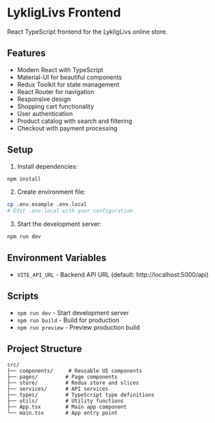 # LykligLivs Frontend

React TypeScript frontend for the LykligLivs online store.

## Features

- Modern React with TypeScript
- Material-UI for beautiful components
- Redux Toolkit for state management
- React Router for navigation
- Responsive design
- Shopping cart functionality
- User authentication
- Product catalog with search and filtering
- Checkout with payment processing

## Setup

1. Install dependencies:
```bash
npm install
```

2. Create environment file:
```bash
cp .env.example .env.local
# Edit .env.local with your configuration
```

3. Start the development server:
```bash
npm run dev
```

## Environment Variables

- `VITE_API_URL` - Backend API URL (default: http://localhost:5000/api)

## Scripts

- `npm run dev` - Start development server
- `npm run build` - Build for production
- `npm run preview` - Preview production build

## Project Structure

```
src/
├── components/     # Reusable UI components
├── pages/         # Page components
├── store/         # Redux store and slices
├── services/      # API services
├── types/         # TypeScript type definitions
├── utils/         # Utility functions
├── App.tsx        # Main app component
└── main.tsx       # App entry point
```